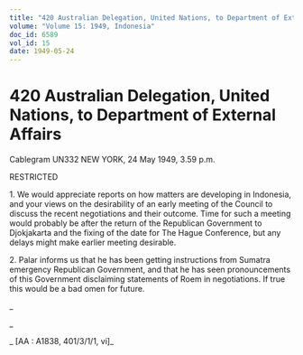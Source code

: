 ```yaml
---
title: "420 Australian Delegation, United Nations, to Department of External Affairs"
volume: "Volume 15: 1949, Indonesia"
doc_id: 6589
vol_id: 15
date: 1949-05-24
---
```


# 420 Australian Delegation, United Nations, to Department of External Affairs

Cablegram UN332 NEW YORK, 24 May 1949, 3.59 p.m.

RESTRICTED

1\. We would appreciate reports on how matters are developing in Indonesia, and your views on the desirability of an early meeting of the Council to discuss the recent negotiations and their outcome. Time for such a meeting would probably be after the return of the Republican Government to Djokjakarta and the fixing of the date for The Hague Conference, but any delays might make earlier meeting desirable.

2\. Palar informs us that he has been getting instructions from Sumatra emergency Republican Government, and that he has seen pronouncements of this Government disclaiming statements of Roem in negotiations. If true this would be a bad omen for future.

_

_

_ [AA : A1838, 401/3/1/1, vi]_
